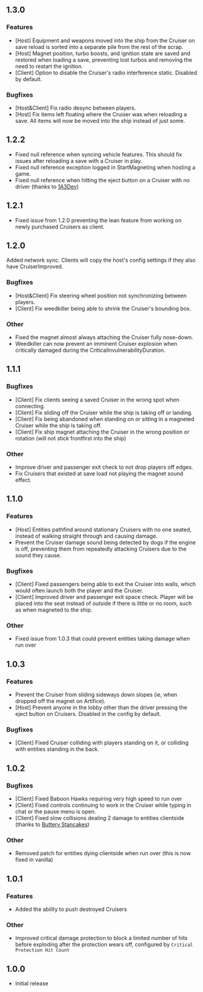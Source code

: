 ## 1.3.0

### Features
- \[Host\] Equipment and weapons moved into the ship from the Cruiser on save reload is sorted into a separate pile from the rest of the scrap.
- \[Host\] Magnet position, turbo boosts, and ignition state are saved and restored when loading a save, preventing lost turbos and removing the need to restart the ignition.
- \[Client\] Option to disable the Cruiser's radio interference static. Disabled by default.

### Bugfixes
- \[Host&Client\] Fix radio desync between players.
- \[Host\] Fix items left floating where the Cruiser was when reloading a save. All items will now be moved into the ship instead of just some.

## 1.2.2

- Fixed null reference when syncing vehicle features. This should fix issues after reloading a save with a Cruiser in play.
- Fixed null reference exception logged in StartMagneting when hosting a game.
- Fixed null reference when hitting the eject button on a Cruiser with no driver (thanks to [1A3Dev](https://github.com/1A3Dev))

## 1.2.1

- Fixed issue from 1.2.0 preventing the lean feature from working on newly purchased Cruisers as client.

## 1.2.0

Added network sync. Clients will copy the host's config settings if they also have CruiserImproved.

### Bugfixes
- \[Host&Client\] Fix steering wheel position not synchronizing between players.
- \[Client\] Fix weedkiller being able to shrink the Cruiser's bounding box.

### Other
- Fixed the magnet almost always attaching the Cruiser fully nose-down.
- Weedkiller can now prevent an imminent Cruiser explosion when critically damaged during the CriticalInvulnerabilityDuration.

## 1.1.1

### Bugfixes
- \[Client\] Fix clients seeing a saved Cruiser in the wrong spot when connecting.
- \[Client\] Fix sliding off the Cruiser while the ship is taking off or landing.
- \[Client\] Fix being abandoned when standing on or sitting in a magneted Cruiser while the ship is taking off.
- \[Client\] Fix ship magnet attaching the Cruiser in the wrong position or rotation (will not stick frontfirst into the ship)

### Other
- Improve driver and passenger exit check to not drop players off edges.
- Fix Cruisers that existed at save load not playing the magnet sound effect.

## 1.1.0

### Features
- \[Host\] Entities pathfind around stationary Cruisers with no one seated, instead of walking straight through and causing damage.
- Prevent the Cruiser damage sound being detected by dogs if the engine is off, preventing them from repeatedly attacking Cruisers due to the sound they cause.


### Bugfixes
- \[Client\] Fixed passengers being able to exit the Cruiser into walls, which would often launch both the player and the Cruiser.
- \[Client\] Improved driver and passenger exit space check. Player will be placed into the seat instead of outside if there is little or no room, such as when magneted to the ship.

### Other
- Fixed issue from 1.0.3 that could prevent entities taking damage when run over

## 1.0.3

### Features
- Prevent the Cruiser from sliding sideways down slopes (ie, when dropped off the magnet on Artifice).
- \[Host\] Prevent anyone in the lobby other than the driver pressing the eject button on Cruisers. Disabled in the config by default.

### Bugfixes
- \[Client\] Fixed Cruiser colliding with players standing on it, or colliding with entities standing in the back.

## 1.0.2

### Bugfixes
- \[Client\] Fixed Baboon Hawks requiring very high speed to run over
- \[Client\] Fixed controls continuing to work in the Cruiser while typing in chat or the pause menu is open.
- \[Client\] Fixed slow collisions dealing 2 damage to entities clientside (thanks to [Buttery Stancakes](https://github.com/ButteryStancakes))

### Other
- Removed patch for entities dying clientside when run over (this is now fixed in vanilla)

## 1.0.1

### Features
- Added the ability to push destroyed Cruisers

### Other
- Improved critical damage protection to block a limited number of hits before exploding after the protection wears off, configured by `Critical Protection Hit Count`

## 1.0.0

- Initial release
